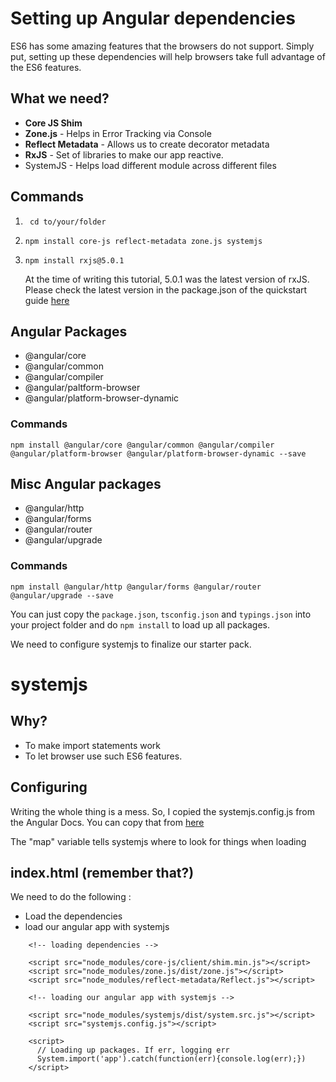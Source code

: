 # Setting up Angular dependencies

ES6 has some amazing features that the browsers do not support. Simply put, setting up these dependencies will help browsers take full advantage of the ES6 features.

## What we need?

* **Core JS Shim**
* **Zone.js** - Helps in Error Tracking via Console
* **Reflect Metadata** - Allows us to create decorator metadata
* **RxJS** - Set of libraries to make our app reactive.
* SystemJS - Helps load different module across different files

## Commands

1. ` cd to/your/folder`
2. `npm install core-js reflect-metadata zone.js systemjs`
3. `npm install rxjs@5.0.1`

    At the time of writing this tutorial, 5.0.1 was the latest version of rxJS. Please check the latest version in the package.json of the quickstart guide [here](https://github.com/angular/quickstart/blob/master/package.json)

##

## Angular Packages

* @angular/core
* @angular/common
* @angular/compiler
* @angular/paltform-browser
* @angular/platform-browser-dynamic

### Commands

`npm install @angular/core @angular/common @angular/compiler @angular/platform-browser @angular/platform-browser-dynamic --save`

## Misc Angular packages

* @angular/http
* @angular/forms
* @angular/router
* @angular/upgrade


### Commands

`npm install @angular/http @angular/forms @angular/router @angular/upgrade --save`

You can just copy the `package.json`, `tsconfig.json` and `typings.json` into your project folder and do `npm install` to load up all packages.

We need to configure systemjs to finalize our starter pack.

# systemjs

## Why?

* To make import statements work
* To let browser use such ES6 features.

## Configuring

Writing the whole thing is a mess. So, I copied the systemjs.config.js from the Angular Docs. You can copy that from [here](https://raw.githubusercontent.com/angular/quickstart/master/systemjs.config.js)

The "map" variable tells systemjs where to look for things when loading

## index.html (remember that?)

We need to do the following :

   * Load the dependencies
   * load our angular app with systemjs

```
    <!-- loading dependencies -->

    <script src="node_modules/core-js/client/shim.min.js"></script>
    <script src="node_modules/zone.js/dist/zone.js"></script>
    <script src="node_modules/reflect-metadata/Reflect.js"></script>

    <!-- loading our angular app with systemjs -->

    <script src="node_modules/systemjs/dist/system.src.js"></script>
    <script src="systemjs.config.js"></script>

    <script>
      // Loading up packages. If err, logging err
      System.import('app').catch(function(err){console.log(err);})
    </script>

```
